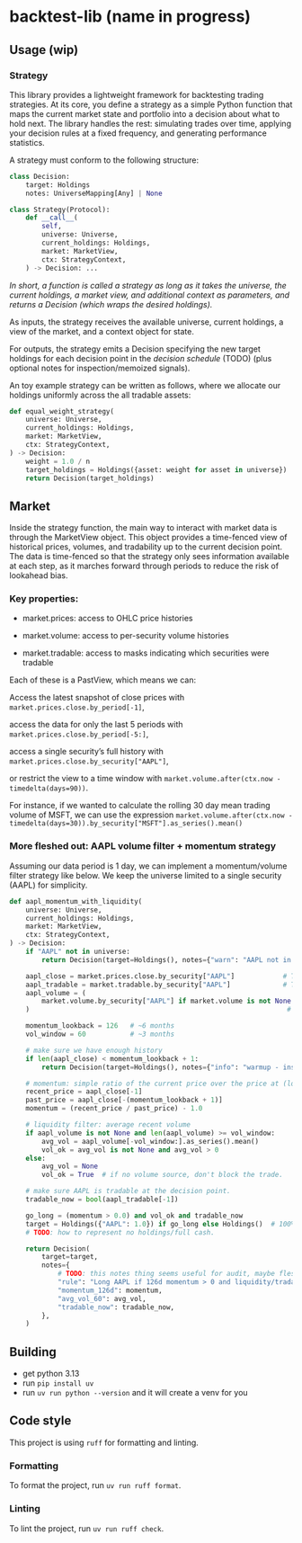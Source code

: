 # backtest-lib (name in progress)

## Usage (wip)

### Strategy

This library provides a lightweight framework for backtesting trading strategies. At its core, you define a strategy as a simple Python function that maps the current market state and portfolio into a decision about what to hold next. The library handles the rest: simulating trades over time, applying your decision rules at a fixed frequency, and generating performance statistics.

A strategy must conform to the following structure:

```python
class Decision:
    target: Holdings
    notes: UniverseMapping[Any] | None

class Strategy(Protocol):
    def __call__(
        self,
        universe: Universe,
        current_holdings: Holdings,
        market: MarketView,
        ctx: StrategyContext,
    ) -> Decision: ...
```

_In short, a function is called a strategy as long as it takes the universe, the current holdings, a market view, and additional context as parameters, and returns a Decision (which wraps the desired holdings)._

As inputs, the strategy receives the available universe, current holdings, a view of the market, and a context object for state.

For outputs, the strategy emits a Decision specifying the new target holdings for each decision point in the _decision schedule_ (TODO) (plus optional notes for inspection/memoized signals).

An toy example strategy can be written as follows, where we allocate our holdings uniformly across the all tradable assets:

```python
def equal_weight_strategy(
    universe: Universe,
    current_holdings: Holdings,
    market: MarketView,
    ctx: StrategyContext,
) -> Decision:
    weight = 1.0 / n
    target_holdings = Holdings({asset: weight for asset in universe})
    return Decision(target_holdings)
```

## Market

Inside the strategy function, the main way to interact with market data is through the MarketView object. This object provides a time-fenced view of historical prices, volumes, and tradability up to the current decision point. The data is time-fenced so that the strategy only sees information available at each step, as it marches forward through periods to reduce the risk of lookahead bias.

### Key properties:

- market.prices: access to OHLC price histories

- market.volume: access to per-security volume histories

- market.tradable: access to masks indicating which securities were tradable

Each of these is a PastView, which means we can:

Access the latest snapshot of close prices with `market.prices.close.by_period[-1]`,

access the data for only the last 5 periods with `market.prices.close.by_period[-5:]`,

access a single security’s full history with `market.prices.close.by_security["AAPL"]`,

or restrict the view to a time window with `market.volume.after(ctx.now - timedelta(days=90))`.

For instance, if we wanted to calculate the rolling 30 day mean trading volume of MSFT, we can use the expression `market.volume.after(ctx.now - timedelta(days=30)).by_security["MSFT"].as_series().mean()`

### More fleshed out: AAPL volume filter + momentum strategy

Assuming our data period is 1 day, we can implement a momentum/volume filter strategy like below. We keep the universe limited to a single security (AAPL) for simplicity.

```python
def aapl_momentum_with_liquidity(
    universe: Universe,
    current_holdings: Holdings,
    market: MarketView,
    ctx: StrategyContext,
) -> Decision:
    if "AAPL" not in universe:
        return Decision(target=Holdings(), notes={"warn": "AAPL not in universe"})

    aapl_close = market.prices.close.by_security["AAPL"]            # Timeseries[Price, datetime64]
    aapl_tradable = market.tradable.by_security["AAPL"]             # Timeseries[bool, datetime64]
    aapl_volume = (
        market.volume.by_security["AAPL"] if market.volume is not None else None
    )                                                                # Timeseries[Volume, datetime64] | None

    momentum_lookback = 126   # ~6 months
    vol_window = 60           # ~3 months

    # make sure we have enough history
    if len(aapl_close) < momentum_lookback + 1:
        return Decision(target=Holdings(), notes={"info": "warmup - insufficient price history"})

    # momentum: simple ratio of the current price over the price at (lookback) days ago.
    recent_price = aapl_close[-1]
    past_price = aapl_close[-(momentum_lookback + 1)]
    momentum = (recent_price / past_price) - 1.0

    # liquidity filter: average recent volume
    if aapl_volume is not None and len(aapl_volume) >= vol_window:
        avg_vol = aapl_volume[-vol_window:].as_series().mean()
        vol_ok = avg_vol is not None and avg_vol > 0
    else:
        avg_vol = None
        vol_ok = True  # if no volume source, don't block the trade.

    # make sure AAPL is tradable at the decision point.
    tradable_now = bool(aapl_tradable[-1])

    go_long = (momentum > 0.0) and vol_ok and tradable_now
    target = Holdings({"AAPL": 1.0}) if go_long else Holdings()  # 100% AAPL or 100% cash
    # TODO: how to represent no holdings/full cash.

    return Decision(
        target=target,
        notes={
            # TODO: this notes thing seems useful for audit, maybe flesh it out some more, or maybe just a dict is fine.
            "rule": "Long AAPL if 126d momentum > 0 and liquidity/tradability pass",
            "momentum_126d": momentum,
            "avg_vol_60": avg_vol,
            "tradable_now": tradable_now,
        },
    )
```

## Building

- get python 3.13
- run `pip install uv`
- run `uv run python --version` and it will create a venv for you

## Code style

This project is using `ruff` for formatting and linting.

### Formatting

To format the project, run `uv run ruff format`.

### Linting

To lint the project, run `uv run ruff check`.
